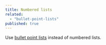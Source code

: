 ```yaml
---
title: Numbered lists
related:
  - "bullet-point-lists"
published: true
---
```


Use [bullet point lists](/az-indexes/b.html#bullet-point-lists) instead of numbered lists.
